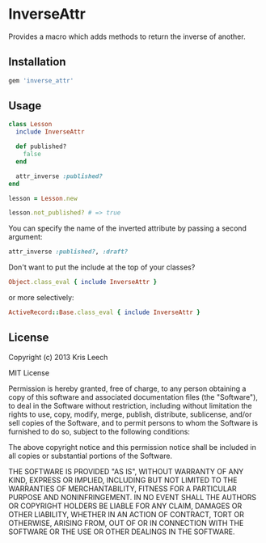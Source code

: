 # InverseAttr

Provides a macro which adds methods to return the inverse of another.

## Installation

```ruby
gem 'inverse_attr'
```

## Usage

```ruby
class Lesson
  include InverseAttr

  def published?
    false
  end

  attr_inverse :published?
end

lesson = Lesson.new

lesson.not_published? # => true
```

You can specify the name of the inverted attribute by passing a second argument:

```ruby
attr_inverse :published?, :draft?
```

Don't want to put the include at the top of your classes?

```ruby
Object.class_eval { include InverseAttr }
```

or more selectively:

```ruby
ActiveRecord::Base.class_eval { include InverseAttr }
```

## License

Copyright (c) 2013 Kris Leech

MIT License

Permission is hereby granted, free of charge, to any person obtaining
a copy of this software and associated documentation files (the
"Software"), to deal in the Software without restriction, including
without limitation the rights to use, copy, modify, merge, publish,
distribute, sublicense, and/or sell copies of the Software, and to
permit persons to whom the Software is furnished to do so, subject to
the following conditions:

The above copyright notice and this permission notice shall be
included in all copies or substantial portions of the Software.

THE SOFTWARE IS PROVIDED "AS IS", WITHOUT WARRANTY OF ANY KIND,
EXPRESS OR IMPLIED, INCLUDING BUT NOT LIMITED TO THE WARRANTIES OF
MERCHANTABILITY, FITNESS FOR A PARTICULAR PURPOSE AND
NONINFRINGEMENT. IN NO EVENT SHALL THE AUTHORS OR COPYRIGHT HOLDERS BE
LIABLE FOR ANY CLAIM, DAMAGES OR OTHER LIABILITY, WHETHER IN AN ACTION
OF CONTRACT, TORT OR OTHERWISE, ARISING FROM, OUT OF OR IN CONNECTION
WITH THE SOFTWARE OR THE USE OR OTHER DEALINGS IN THE SOFTWARE.
